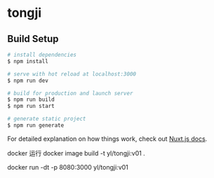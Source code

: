 # tongji

## Build Setup

```bash
# install dependencies
$ npm install

# serve with hot reload at localhost:3000
$ npm run dev

# build for production and launch server
$ npm run build
$ npm run start

# generate static project
$ npm run generate
```

For detailed explanation on how things work, check out [Nuxt.js docs](https://nuxtjs.org).


docker 运行
docker image build -t yl/tongji:v01 .

docker run -dt -p 8080:3000 yl/tongji:v01

